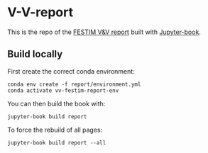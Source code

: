 # V-V-report

This is the repo of the [FESTIM V&V report](https://festim-vv-report.readthedocs.io/) built with [Jupyter-book](https://jupyterbook.org/).


## Build locally

First create the correct conda environment:

```
conda env create -f report/environment.yml
conda activate vv-festim-report-env
```

You can then build the book with:
```
jupyter-book build report
```

To force the rebuild of all pages:
```
jupyter-book build report --all
```